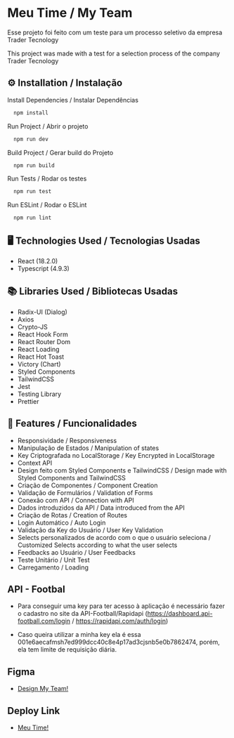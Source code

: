 # Meu Time / My Team

Esse projeto foi feito com um teste para um processo seletivo da empresa Trader Tecnology

This project was made with a test for a selection process of the company Trader Tecnology

## ⚙️ Installation / Instalação

Install Dependencies / Instalar Dependências

```bash
  npm install
```

Run Project / Abrir o projeto

```bash
  npm run dev
```

Build Project / Gerar build do Projeto

```bash
  npm run build
```

Run Tests / Rodar os testes

```bash
  npm run test
```

Run ESLint / Rodar o ESLint

```bash
  npm run lint
```

## 🖥️ Technologies Used / Tecnologias Usadas

-   React (18.2.0)
-   Typescript (4.9.3)

## 📚 Libraries Used / Bibliotecas Usadas

-   Radix-UI (Dialog)
-   Axios
-   Crypto-JS
-   React Hook Form
-   React Router Dom
-   React Loading
-   React Hot Toast
-   Victory (Chart)
-   Styled Components
-   TailwindCSS
-   Jest
-   Testing Library
-   Prettier

## 🚀 Features / Funcionalidades

-   Responsividade / Responsiveness
-   Manipulação de Estados / Manipulation of states
-   Key Criptografada no LocalStorage / Key Encrypted in LocalStorage
-   Context API
-   Design feito com Styled Components e TailwindCSS / Design made with Styled Components and TailwindCSS
-   Criação de Componentes / Component Creation
-   Validação de Formulários / Validation of Forms
-   Conexão com API / Connection with API
-   Dados introduzidos da API / Data introduced from the API
-   Criação de Rotas / Creation of Routes
-   Login Automático / Auto Login
-   Validação da Key do Usuário / User Key Validation
-   Selects personalizados de acordo com o que o usuário seleciona / Customized Selects according to what the user selects
-   Feedbacks ao Usuário / User Feedbacks
-   Teste Unitário / Unit Test
-   Carregamento / Loading

## API - Footbal

-   Para conseguir uma key para ter acesso à aplicação é necessário fazer o cadastro no site da API-Football/Rapidapi (https://dashboard.api-football.com/login / https://rapidapi.com/auth/login)

-   Caso queira utilizar a minha key ela é essa 001e6aecafmsh7ed999dcc40c8e4p17ad3cjsnb5e0b7862474, porém, ela tem limite de requisição diária.

## Figma

-   [Design My Team!](https://www.figma.com/file/qlEYdjsneYBxrYaUQHNSZP/MyTeam-Project?type=design&node-id=0%3A1&t=9pvzdus6PLHjMkCq-1)

## Deploy Link

-   [Meu Time!](https://my-team-omega.vercel.app/)
